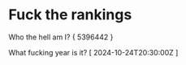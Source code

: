 # Fuck the rankings

Who the hell am I?
{ 5396442 }

What fucking year is it?
[ 2024-10-24T20:30:00Z ]
